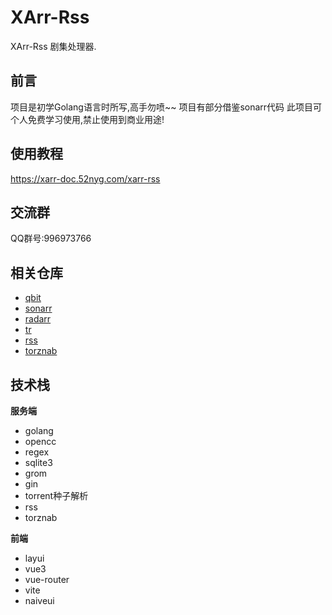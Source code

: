 # XArr-Rss

XArr-Rss 剧集处理器.
## 前言
项目是初学Golang语言时所写,高手勿喷~~
项目有部分借鉴sonarr代码
此项目可个人免费学习使用,禁止使用到商业用途!

## 使用教程
https://xarr-doc.52nyg.com/xarr-rss

## 交流群
QQ群号:996973766

## 相关仓库
- [qbit](https://github.com)
- [sonarr](https://github.com)
- [radarr](https://github.com)
- [tr](https://github.com)
- [rss](https://github.com)
- [torznab](https://github.com)

## 技术栈

**服务端**
- golang
- opencc
- regex
- sqlite3
- grom
- gin
- torrent种子解析
- rss
- torznab


**前端**
- layui
- vue3
- vue-router
- vite
- naiveui
